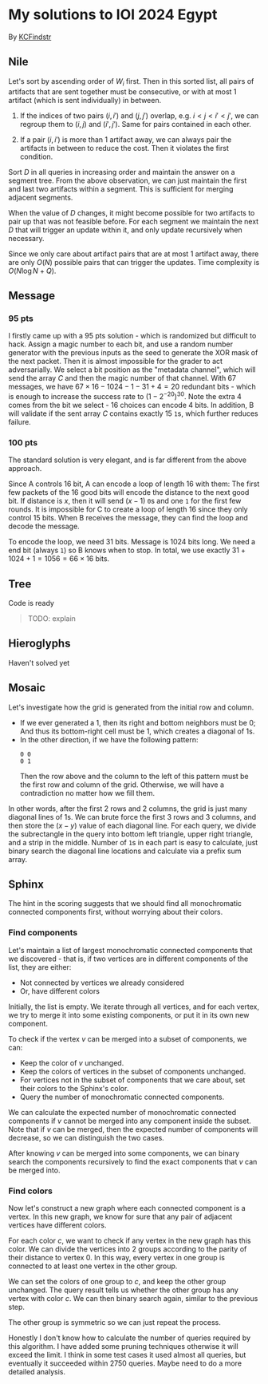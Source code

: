 # My solutions to IOI 2024 Egypt

By [KCFindstr](https://github.com/KCFindstr)

## Nile

Let's sort by ascending order of $W_i$ first. Then in this sorted list, all pairs of artifacts that are sent together must be consecutive, or with at most 1 artifact (which is sent individually) in between.

1. If the indices of two pairs $(i, i')$ and $(j, j')$ overlap, e.g. $i < j
< i' < j'$, we can regroup them to $(i, j)$ and $(i', j')$. Same for pairs contained in each other.

1. If a pair $(i, i')$ is more than 1 artifact away, we can always pair the artifacts in between to reduce the cost. Then it violates the first condition.

Sort $D$ in all queries in increasing order and maintain the answer on a segment tree. From the above observation, we can just maintain the first and last two artifacts within a segment. This is sufficient for merging adjacent segments.

When the value of $D$ changes, it might become possible for two artifacts to pair up that was not feasible before. For each segment we maintain the next $D$ that will trigger an update within it, and only update recursively when necessary.

Since we only care about artifact pairs that are at most 1 artifact away, there are only $O(N)$ possible pairs that can trigger the updates. Time complexity is $O(N \log N + Q)$.

## Message

### 95 pts

I firstly came up with a 95 pts solution - which is randomized but difficult to hack. Assign a magic number to each bit, and use a random number generator with the previous inputs as the seed to generate the XOR mask of the next packet. Then it is almost impossible for the grader to act adversarially. We select a bit position as the "metadata channel", which will send the array $C$ and then the magic number of that channel. With 67 messages, we have $67\times 16 - 1024 - 1 - 31 + 4 = 20$ redundant bits - which is enough to increase the success rate to $(1-2^{-20})^{30}$. Note the extra 4 comes from the bit we select - 16 choices can encode 4 bits.
In addition, B will validate if the sent array $C$ contains exactly 15 `1`s, which further reduces failure.

### 100 pts

The standard solution is very elegant, and is far different from the above approach.

Since A controls 16 bit, A can encode a loop of length 16 with them: The first few packets of the 16 good bits will encode the distance to the next good bit. If distance is $x$, then it will send $(x-1)$ `0`s and one `1` for the first few rounds. It is impossible for C to create a loop of length 16 since they only control 15 bits. When B receives the message, they can find the loop and decode the message.

To encode the loop, we need 31 bits. Message is 1024 bits long. We need a end bit (always `1`) so B knows when to stop. In total, we use exactly $31+1024+1=1056=66\times16$ bits.

## Tree

Code is ready

> TODO: explain

## Hieroglyphs

Haven't solved yet

## Mosaic

Let's investigate how the grid is generated from the initial row and column.

- If we ever generated a 1, then its right and bottom neighbors must be 0; And thus its bottom-right cell must be 1, which creates a diagonal of 1s.
- In the other direction, if we have the following pattern:
  ```
  0 0
  0 1
  ```
  Then the row above and the column to the left of this pattern must be the first row and column of the grid. Otherwise, we will have a contradiction no matter how we fill them.

In other words, after the first 2 rows and 2 columns, the grid is just many diagonal lines of 1s. We can brute force the first 3 rows and 3 columns, and then store the ($x-y$) value of each diagonal line. For each query, we divide the subrectangle in the query into bottom left triangle, upper right triangle, and a strip in the middle. Number of `1`s in each part is easy to calculate, just binary search the diagonal line locations and calculate via a prefix sum array.

## Sphinx

The hint in the scoring suggests that we should find all monochromatic connected components first, without worrying about their colors.

### Find components

Let's maintain a list of largest monochromatic connected components that we discovered - that is, if two vertices are in different components of the list, they are either:

- Not connected by vertices we already considered
- Or, have different colors

Initially, the list is empty. We iterate through all vertices, and for each vertex, we try to merge it into some existing components, or put it in its own new component.

To check if the vertex $v$ can be merged into a subset of components, we can:

- Keep the color of $v$ unchanged.
- Keep the colors of vertices in the subset of components unchanged.
- For vertices not in the subset of components that we care about, set their colors to the Sphinx's color.
- Query the number of monochromatic connected components.

We can calculate the expected number of monochromatic connected components if $v$ cannot be merged into any component inside the subset. Note that if $v$ can be merged, then the expected number of components will decrease, so we can distinguish the two cases.

After knowing $v$ can be merged into some components, we can binary search the components recursively to find the exact components that $v$ can be merged into.

### Find colors

Now let's construct a new graph where each connected component is a vertex. In this new graph, we know for sure that any pair of adjacent vertices have different colors.

For each color $c$, we want to check if any vertex in the new graph has this color. We can divide the vertices into 2 groups according to the parity of their distance to vertex $0$. In this way, every vertex in one group is connected to at least one vertex in the other group.

We can set the colors of one group to $c$, and keep the other group unchanged. The query result tells us whether the other group has any vertex with color $c$. We can then binary search again, similar to the previous step.

The other group is symmetric so we can just repeat the process.

Honestly I don't know how to calculate the number of queries required by this algorithm. I have added some pruning techniques otherwise it will exceed the limit. I think in some test cases it used almost all queries, but eventually it succeeded within 2750 queries. Maybe need to do a more detailed analysis.
